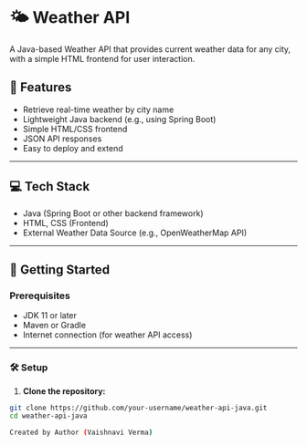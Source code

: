 # 🌤️ Weather API

A Java-based Weather API that provides current weather data for any city, with a simple HTML frontend for user interaction.

## 📌 Features

- Retrieve real-time weather by city name
- Lightweight Java backend (e.g., using Spring Boot)
- Simple HTML/CSS frontend
- JSON API responses
- Easy to deploy and extend

---

## 💻 Tech Stack

- Java (Spring Boot or other backend framework)
- HTML, CSS (Frontend)
- External Weather Data Source (e.g., OpenWeatherMap API)

---

## 🚀 Getting Started

### Prerequisites

- JDK 11 or later
- Maven or Gradle
- Internet connection (for weather API access)

---

### 🛠️ Setup

1. **Clone the repository:**

```bash
git clone https://github.com/your-username/weather-api-java.git
cd weather-api-java

Created by Author (Vaishnavi Verma)
